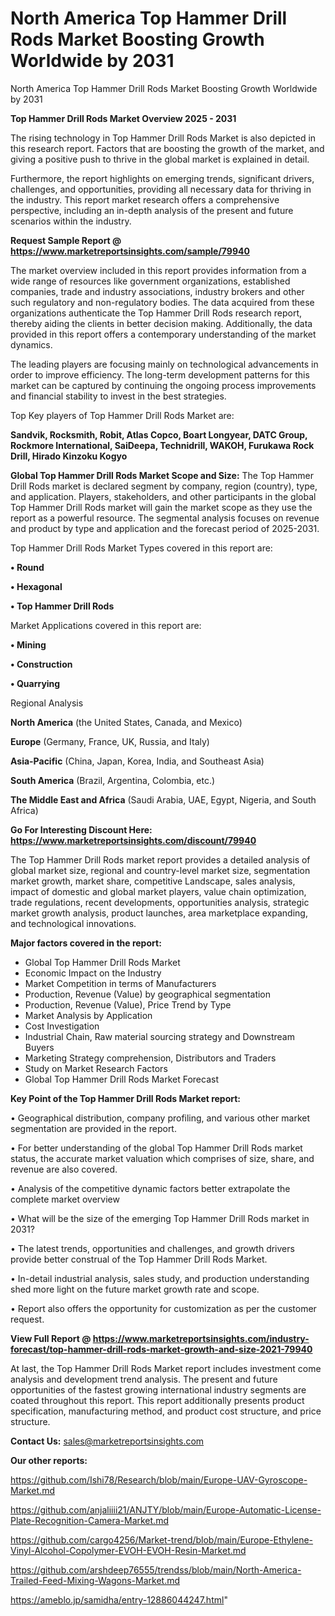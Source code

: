 # North America Top Hammer Drill Rods Market Boosting Growth Worldwide by 2031
North America Top Hammer Drill Rods Market Boosting Growth Worldwide by 2031

<Strong> Top Hammer Drill Rods Market Overview 2025 - 2031</strong>

The rising technology in Top Hammer Drill Rods Market is also depicted in this research report. Factors that are boosting the growth of the market, and giving a positive push to thrive in the global market is explained in detail.

Furthermore, the report highlights on emerging trends, significant drivers, challenges, and opportunities, providing all necessary data for thriving in the industry. This report market research offers a comprehensive perspective, including an in-depth analysis of the present and future scenarios within the industry.

<strong>Request Sample Report @ <a href=https://www.marketreportsinsights.com/sample/79940>https://www.marketreportsinsights.com/sample/79940</a></strong>

The market overview included in this report provides information from a wide range of resources like government organizations, established companies, trade and industry associations, industry brokers and other such regulatory and non-regulatory bodies. The data acquired from these organizations authenticate the Top Hammer Drill Rods research report, thereby aiding the clients in better decision making. Additionally, the data provided in this report offers a contemporary understanding of the market dynamics.

The leading players are focusing mainly on technological advancements in order to improve efficiency. The long-term development patterns for this market can be captured by continuing the ongoing process improvements and financial stability to invest in the best strategies.

Top Key players of Top Hammer Drill Rods Market are:

<strong>Sandvik, Rocksmith, Robit, Atlas Copco, Boart Longyear, DATC Group, Rockmore International, SaiDeepa, Technidrill, WAKOH, Furukawa Rock Drill, Hirado Kinzoku Kogyo</strong>

<strong><b>Global Top Hammer Drill Rods Market Scope and Size:</b></strong>
The Top Hammer Drill Rods market is declared segment by company, region (country), type, and application. Players, stakeholders, and other participants in the global Top Hammer Drill Rods market will gain the market scope as they use the report as a powerful resource. The segmental analysis focuses on revenue and product by type and application and the forecast period of 2025-2031.

Top Hammer Drill Rods Market Types covered in this report are:

<strong>• Round

• Hexagonal

• Top Hammer Drill Rods</strong>

Market Applications covered in this report are:

<strong>• Mining

• Construction

• Quarrying</strong> 

Regional Analysis

<strong>North America</strong> (the United States, Canada, and Mexico)

<strong>Europe</strong> (Germany, France, UK, Russia, and Italy)

<strong>Asia-Pacific</strong> (China, Japan, Korea, India, and Southeast Asia)

<strong>South America</strong> (Brazil, Argentina, Colombia, etc.)

<strong>The Middle East and Africa</strong> (Saudi Arabia, UAE, Egypt, Nigeria, and South Africa)

<strong>Go For Interesting Discount Here: <a href=https://www.marketreportsinsights.com/discount/79940>https://www.marketreportsinsights.com/discount/79940</a></strong>

The Top Hammer Drill Rods market report provides a detailed analysis of global market size, regional and country-level market size, segmentation market growth, market share, competitive Landscape, sales analysis, impact of domestic and global market players, value chain optimization, trade regulations, recent developments, opportunities analysis, strategic market growth analysis, product launches, area marketplace expanding, and technological innovations.

<strong><b>Major factors covered in the report:</b></strong>
<ul>
  <li>Global Top Hammer Drill Rods Market </li>
  <li>Economic Impact on the Industry</li>
  <li>Market Competition in terms of Manufacturers</li>
  <li>Production, Revenue (Value) by geographical segmentation</li>
  <li>Production, Revenue (Value), Price Trend by Type</li>
  <li>Market Analysis by Application</li>
  <li>Cost Investigation</li>
  <li>Industrial Chain, Raw material sourcing strategy and Downstream Buyers</li>
  <li>Marketing Strategy comprehension, Distributors and Traders</li>
  <li>Study on Market Research Factors</li>
  <li>Global Top Hammer Drill Rods Market Forecast</li>
</ul>

<strong><b>Key Point of the Top Hammer Drill Rods Market report:</b></strong>

• Geographical distribution, company profiling, and various other market segmentation are provided in the report.

• For better understanding of the global Top Hammer Drill Rods market status, the accurate market valuation which comprises of size, share, and revenue are also covered.

• Analysis of the competitive dynamic factors better extrapolate the complete market overview

• What will be the size of the emerging Top Hammer Drill Rods market in 2031?

• The latest trends, opportunities and challenges, and growth drivers provide better construal of the Top Hammer Drill Rods Market.

• In-detail industrial analysis, sales study, and production understanding shed more light on the future market growth rate and scope.

• Report also offers the opportunity for customization as per the customer request.

<strong><b>View Full Report @ <a href=https://www.marketreportsinsights.com/industry-forecast/top-hammer-drill-rods-market-growth-and-size-2021-79940>https://www.marketreportsinsights.com/industry-forecast/top-hammer-drill-rods-market-growth-and-size-2021-79940</a></b></strong>


At last, the Top Hammer Drill Rods Market report includes investment come analysis and development trend analysis. The present and future opportunities of the fastest growing international industry segments are coated throughout this report. This report additionally presents product specification, manufacturing method, and product cost structure, and price structure.

<strong>Contact Us:</strong>
sales@marketreportsinsights.com

<strong>Our other reports:</strong>

<a href=https://github.com/Ishi78/Research/blob/main/Europe-UAV-Gyroscope-Market.md>https://github.com/Ishi78/Research/blob/main/Europe-UAV-Gyroscope-Market.md</a>

<a href=https://github.com/anjaliiii21/ANJTY/blob/main/Europe-Automatic-License-Plate-Recognition-Camera-Market.md>https://github.com/anjaliiii21/ANJTY/blob/main/Europe-Automatic-License-Plate-Recognition-Camera-Market.md</a>

<a href=https://github.com/cargo4256/Market-trend/blob/main/Europe-Ethylene-Vinyl-Alcohol-Copolymer-EVOH-EVOH-Resin-Market.md>https://github.com/cargo4256/Market-trend/blob/main/Europe-Ethylene-Vinyl-Alcohol-Copolymer-EVOH-EVOH-Resin-Market.md</a>

<a href=https://github.com/arshdeep76555/trendss/blob/main/North-America-Trailed-Feed-Mixing-Wagons-Market.md>https://github.com/arshdeep76555/trendss/blob/main/North-America-Trailed-Feed-Mixing-Wagons-Market.md</a>

<a href=https://ameblo.jp/samidha/entry-12886044247.html>https://ameblo.jp/samidha/entry-12886044247.html</a>"
